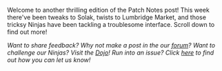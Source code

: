Welcome to another thrilling edition of the Patch Notes post! This week there've been tweaks to Solak, twists to Lumbridge Market, and those tricksy Ninjas have been tackling a troublesome interface. Scroll down to find out more!

_Want to share feedback? Why not make a post in the our [forum](https://secure.runescape.com/m=forum/a=13/forums)? Want to challenge our Ninjas? Visit the [Dojo](https://rs.game/ninja)! Run into an issue? Click [here](https://support.runescape.com/hc/en-gb/articles/360001355429-How-to-report-a-Bug-) to find out how you can let us know!_
